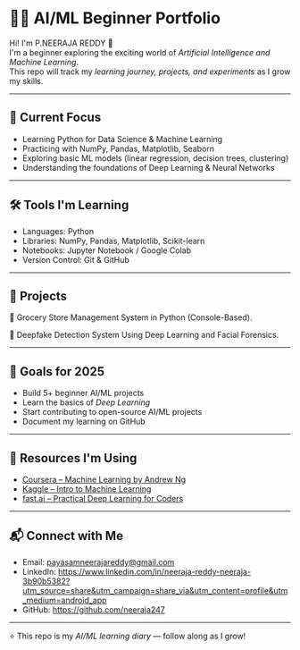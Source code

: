 # 👩‍💻 AI/ML Beginner Portfolio

Hi! I'm P.NEERAJA REDDY 👋  
I'm a beginner exploring the exciting world of *Artificial Intelligence and Machine Learning*.  
This repo will track my *learning journey, projects, and experiments* as I grow my skills.

---

## 🌱 Current Focus
- Learning Python for Data Science & Machine Learning
- Practicing with NumPy, Pandas, Matplotlib, Seaborn
- Exploring basic ML models (linear regression, decision trees, clustering)
- Understanding the foundations of Deep Learning & Neural Networks

---

## 🛠 Tools I'm Learning
- Languages: Python  
- Libraries: NumPy, Pandas, Matplotlib, Scikit-learn  
- Notebooks: Jupyter Notebook / Google Colab  
- Version Control: Git & GitHub  

---

## 📂  Projects

🔹  Grocery Store Management System in Python (Console-Based).


🔹  Deepfake Detection System Using Deep Learning and Facial Forensics.

---

## 🎯 Goals for 2025
- Build 5+ beginner AI/ML projects  
- Learn the basics of *Deep Learning*  
- Start contributing to open-source AI/ML projects  
- Document my learning on GitHub  

---

## 📖 Resources I'm Using
- [Coursera – Machine Learning by Andrew Ng](https://www.coursera.org/learn/machine-learning)  
- [Kaggle – Intro to Machine Learning](https://www.kaggle.com/learn/intro-to-machine-learning)  
- [fast.ai – Practical Deep Learning for Coders](https://course.fast.ai/)  

---

## 📬 Connect with Me
- Email: payasamneerajareddy@gmail.com
- LinkedIn:  https://www.linkedin.com/in/neeraja-reddy-neeraja-3b90b5382?utm_source=share&utm_campaign=share_via&utm_content=profile&utm_medium=android_app
- GitHub: https://github.com/neeraja247

---

⭐ This repo is my *AI/ML learning diary* — follow along as I grow!
